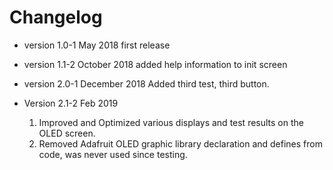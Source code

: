 # Changelog

* version 1.0-1 May 2018 
	first release

* version 1.1-2 October 2018
	added help information to init screen

* version 2.0-1 December 2018
	Added third test, third button.

* Version  2.1-2 Feb  2019
	1. Improved and Optimized various displays and test results on the OLED screen.
	2. Removed Adafruit OLED graphic library declaration and defines from code, was never used since testing.
